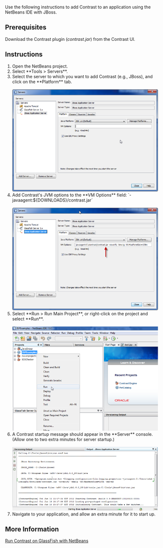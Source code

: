 <!--
title: "Running Contrast on a NetBeans Application"
description: "Overview of the process for installation of Contrast on an application using the NetBeans IDE with JBoss"
tags: "java agent installation NetBeans IDE JBose"
-->


Use the following instructions to add Contrast to an application using the NetBeans IDE with JBoss.

## Prerequisites

Download the Contrast plugin (*contrast.jar*) from the Contrast UI.

## Instructions

<ol> 
<li> Open the NetBeans project. </li>
<li> Select **Tools > Servers**. </li>
<li> Select the server to which you want to add Contrast (e.g., JBoss), and click on the **Platform** tab. </li>
<br>
<a href="assets/images/KB2-f03_1.png" rel="lightbox" title="Platform Tab"><img class="thumbnail" src="assets/images/KB2-f03_1.png"/></a>

<li> Add Contrast's JVM options to the **VM Options** field: `-javaagent:${DOWNLOADS}/contrast.jar` </li>
<br>
<a href="assets/images/KB2-f03_2.png" rel="lightbox" title="VM Options"><img class="thumbnail" src="assets/images/KB2-f03_2.png"/></a>

<li> Select **Run > Run Main Project**, or right-click on the project and select **Run**. </li>
<br>
<a href="assets/images/KB2-f03_3.png" rel="lightbox" title="Run Project"><img class="thumbnail" src="assets/images/KB2-f03_3.png"/></a>

<li> A Contrast startup message should appear in the **Server** console. (Allow one to two extra minutes for server startup.) </li>
<br>
<a href="assets/images/KB2-f03_4.png" rel="lightbox" title="Startup Message"><img class="thumbnail" src="assets/images/KB2-f03_4.png"/></a>

<li> Navigate to your application, and allow an extra minute for it to start up. </li>
</ol>

## More Information

[Run Contrast on GlassFish with NetBeans](installation-javaserver.html#glass)
